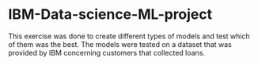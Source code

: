 # IBM-Data-science-ML-project
This exercise was done to create different types of models and test which of them was the best.
The models were tested on a dataset that was provided by IBM concerning customers that collected loans.
